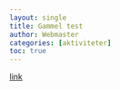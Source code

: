 ```yaml
---
layout: single
title: Gammel test
author: Webmaster
categories: [aktiviteter]
toc: true
---
```


[link](https://dr.dk)
